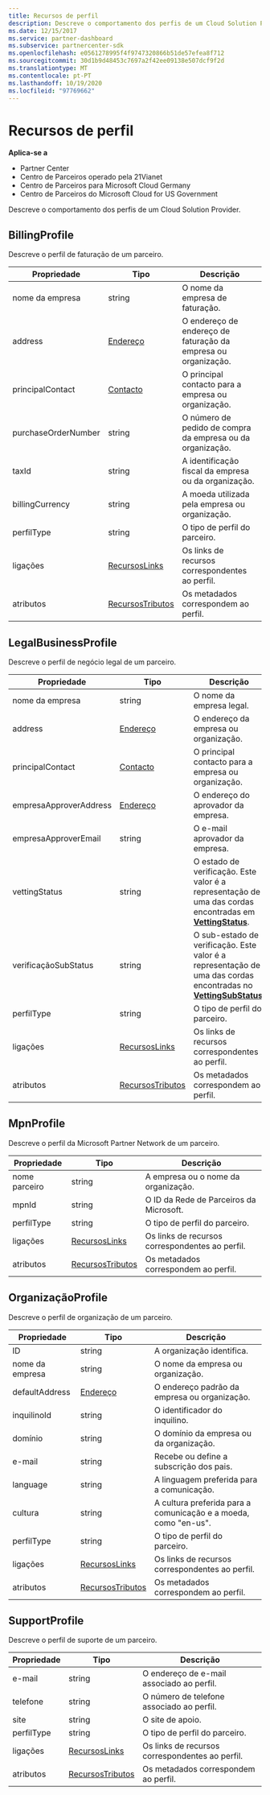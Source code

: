 ```yaml
---
title: Recursos de perfil
description: Descreve o comportamento dos perfis de um Cloud Solution Provider.
ms.date: 12/15/2017
ms.service: partner-dashboard
ms.subservice: partnercenter-sdk
ms.openlocfilehash: e0561278995f4f9747320866b51de57efea8f712
ms.sourcegitcommit: 30d1b9d48453c7697a2f42ee09138e507dcf9f2d
ms.translationtype: MT
ms.contentlocale: pt-PT
ms.lasthandoff: 10/19/2020
ms.locfileid: "97769662"
---
```

# <a name="profile-resources"></a>Recursos de perfil

**Aplica-se a**

- Partner Center
- Centro de Parceiros operado pela 21Vianet
- Centro de Parceiros para Microsoft Cloud Germany
- Centro de Parceiros do Microsoft Cloud for US Government

Descreve o comportamento dos perfis de um Cloud Solution Provider.

## <a name="billingprofile"></a>BillingProfile

Descreve o perfil de faturação de um parceiro.

| Propriedade            | Tipo                                                           | Descrição                                                 |
|---------------------|----------------------------------------------------------------|-------------------------------------------------------------|
| nome da empresa         | string                                                         | O nome da empresa de faturação.                                   |
| address             | [Endereço](utility-resources.md#address)                       | O endereço de endereço de faturação da empresa ou organização. |
| principalContact      | [Contacto](utility-resources.md#contact)                       | O principal contacto para a empresa ou organização.        |
| purchaseOrderNumber | string                                                         | O número de pedido de compra da empresa ou da organização.        |
| taxId               | string                                                         | A identificação fiscal da empresa ou da organização.                       |
| billingCurrency     | string                                                         | A moeda utilizada pela empresa ou organização.           |
| perfilType         | string                                                         | O tipo de perfil do parceiro.                                   |
| ligações               | [RecursosLinks](utility-resources.md#resourcelinks)           | Os links de recursos correspondentes ao perfil.            |
| atributos          | [RecursosTributos](utility-resources.md#resourceattributes) | Os metadados correspondem ao perfil.       |

## <a name="legalbusinessprofile"></a>LegalBusinessProfile

Descreve o perfil de negócio legal de um parceiro.

| Propriedade               | Tipo                                                           | Descrição                                                                                                                                                          |
|------------------------|----------------------------------------------------------------|----------------------------------------------------------------------------------------------------------------------------------------------------------------------|
| nome da empresa            | string                                                         | O nome da empresa legal.                                                                                                                                              |
| address                | [Endereço](utility-resources.md#address)                       | O endereço da empresa ou organização.                                                                                                                          |
| principalContact         | [Contacto](utility-resources.md#contact)                       | O principal contacto para a empresa ou organização.                                                                                                                 |
| empresaApproverAddress | [Endereço](utility-resources.md#address)                       | O endereço do aprovador da empresa.                                                                                                                                        |
| empresaApproverEmail   | string                                                         | O e-mail aprovador da empresa.                                                                                                                                          |
| vettingStatus          | string                                                         | O estado de verificação. Este valor é a representação de uma das cordas encontradas em [**VettingStatus**](/dotnet/api/microsoft.store.partnercenter.models.partners.vettingstatus).           |
| verificaçãoSubStatus       | string                                                         | O sub-estado de verificação. Este valor é a representação de uma das cordas encontradas no [**VettingSubStatus**](/dotnet/api/microsoft.store.partnercenter.models.partners.vettingsubstatus). |
| perfilType            | string                                                         | O tipo de perfil do parceiro.                                                                                                                                            |
| ligações                  | [RecursosLinks](utility-resources.md#resourcelinks)           | Os links de recursos correspondentes ao perfil.                                                                                                                     |
| atributos             | [RecursosTributos](utility-resources.md#resourceattributes) | Os metadados correspondem ao perfil.                                                                                                                |

## <a name="mpnprofile"></a>MpnProfile

Descreve o perfil da Microsoft Partner Network de um parceiro.

| Propriedade    | Tipo                                                           | Descrição                                           |
|-------------|----------------------------------------------------------------|-------------------------------------------------------|
| nome parceiro | string                                                         | A empresa ou o nome da organização.                     |
| mpnId       | string                                                         | O ID da Rede de Parceiros da Microsoft.                     |
| perfilType | string                                                         | O tipo de perfil do parceiro.                             |
| ligações       | [RecursosLinks](utility-resources.md#resourcelinks)           | Os links de recursos correspondentes ao perfil.      |
| atributos  | [RecursosTributos](utility-resources.md#resourceattributes) | Os metadados correspondem ao perfil. |

## <a name="organizationprofile"></a>OrganizaçãoProfile

Descreve o perfil de organização de um parceiro.

| Propriedade       | Tipo                                                           | Descrição                                                            |
|----------------|----------------------------------------------------------------|------------------------------------------------------------------------|
| ID             | string                                                         | A organização identifica.                                                 |
| nome da empresa    | string                                                         | O nome da empresa ou organização.                               |
| defaultAddress | [Endereço](utility-resources.md#address)                       | O endereço padrão da empresa ou organização.                    |
| inquilinoId       | string                                                         | O identificador do inquilino.                                                 |
| domínio         | string                                                         | O domínio da empresa ou da organização.                                  |
| e-mail          | string                                                         | Recebe ou define a subscrição dos pais.                                  |
| language       | string                                                         | A linguagem preferida para a comunicação.                              |
| cultura        | string                                                         | A cultura preferida para a comunicação e a moeda, como "en-us". |
| perfilType    | string                                                         | O tipo de perfil do parceiro.                                              |
| ligações          | [RecursosLinks](utility-resources.md#resourcelinks)           | Os links de recursos correspondentes ao perfil.                       |
| atributos     | [RecursosTributos](utility-resources.md#resourceattributes) | Os metadados correspondem ao perfil.                  |

## <a name="supportprofile"></a>SupportProfile

Descreve o perfil de suporte de um parceiro.

| Propriedade    | Tipo                                                           | Descrição                                           |
|-------------|----------------------------------------------------------------|-------------------------------------------------------|
| e-mail       | string                                                         | O endereço de e-mail associado ao perfil.        |
| telefone   | string                                                         | O número de telefone associado ao perfil.         |
| site     | string                                                         | O site de apoio.                                  |
| perfilType | string                                                         | O tipo de perfil do parceiro.                             |
| ligações       | [RecursosLinks](utility-resources.md#resourcelinks)           | Os links de recursos correspondentes ao perfil.      |
| atributos  | [RecursosTributos](utility-resources.md#resourceattributes) | Os metadados correspondem ao perfil. |

